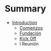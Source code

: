 # Summary

* [Introduction](README.md)
   * [Comienzos](comienzos.md)
   * [Fundación](fundacion.md)
   * [Kick Off](kick_off.md)
   * I Reunión


